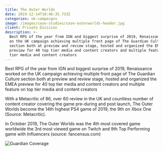 ```yaml
---
title: The Outer Worlds
date: 2019-12-14T10:46:35.733Z
categories: uk-campaigns
image: /images/case-studies/case-outerworlds-header.jpg
client: Private Division
description: >-
  Best RPG of the year from IGN and biggest surprise of 2019, Renaissance worked
  on the UK campaign achieving multiple front page of The Guardian Culture
  section both at preview and review stage, hosted and organized the EMEA
  preview for 40 top tier media and content creators and multiple feature on top
  tier media and content creators
---
```

Best RPG of the year from IGN and biggest surprise of 2019, Renaissance worked on the UK campaign achieving multiple front page of The Guardian Culture section both at preview and review stage, hosted and organized the EMEA preview for 40 top tier media and content creators and multiple feature on top tier media and content creators

With a Metacritic of 86, over 60 review in the UK and countless number of content creator covering the game pre-during and post launch, The Outer Worlds become the 14th highest PS4 game of 2019, the 9th on Xbox One (Source: Metacritic). 

In October 2019, The Outer Worlds was the 4th most covered game worldwide the 3rd most viewed game on Twitch and 9th Top Performing game with Influencers (source: fancensus.com)

![Guardian Coverage](/images/case-studies/case-outerworlds-img.jpg "Guardian Coverage")
